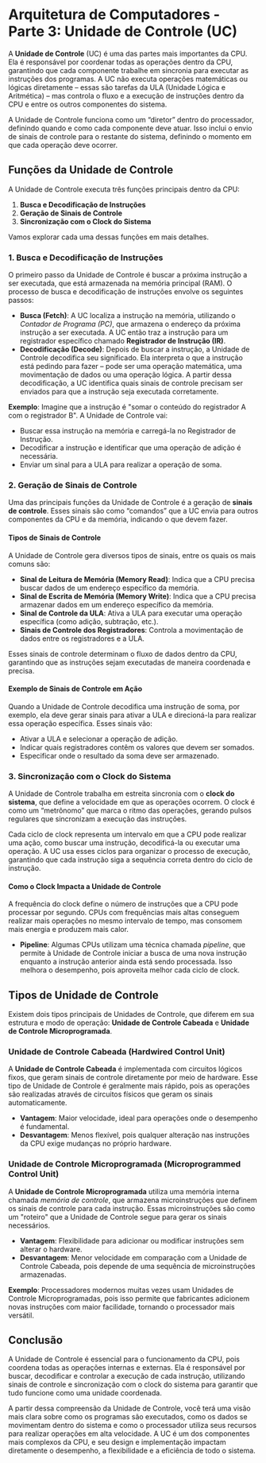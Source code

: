 # Arquitetura de Computadores - Parte 3: Unidade de Controle (UC)

A **Unidade de Controle** (UC) é uma das partes mais importantes da CPU. Ela é responsável por coordenar todas as operações dentro da CPU, garantindo que cada componente trabalhe em sincronia para executar as instruções dos programas. A UC não executa operações matemáticas ou lógicas diretamente – essas são tarefas da ULA (Unidade Lógica e Aritmética) – mas controla o fluxo e a execução de instruções dentro da CPU e entre os outros componentes do sistema.

A Unidade de Controle funciona como um “diretor” dentro do processador, definindo quando e como cada componente deve atuar. Isso inclui o envio de sinais de controle para o restante do sistema, definindo o momento em que cada operação deve ocorrer.

## Funções da Unidade de Controle

A Unidade de Controle executa três funções principais dentro da CPU:

1. **Busca e Decodificação de Instruções**
2. **Geração de Sinais de Controle**
3. **Sincronização com o Clock do Sistema**

Vamos explorar cada uma dessas funções em mais detalhes.

### 1. Busca e Decodificação de Instruções

O primeiro passo da Unidade de Controle é buscar a próxima instrução a ser executada, que está armazenada na memória principal (RAM). O processo de busca e decodificação de instruções envolve os seguintes passos:

- **Busca (Fetch)**: A UC localiza a instrução na memória, utilizando o *Contador de Programa (PC)*, que armazena o endereço da próxima instrução a ser executada. A UC então traz a instrução para um registrador específico chamado **Registrador de Instrução (IR)**.
- **Decodificação (Decode)**: Depois de buscar a instrução, a Unidade de Controle decodifica seu significado. Ela interpreta o que a instrução está pedindo para fazer – pode ser uma operação matemática, uma movimentação de dados ou uma operação lógica. A partir dessa decodificação, a UC identifica quais sinais de controle precisam ser enviados para que a instrução seja executada corretamente.

**Exemplo**: Imagine que a instrução é "somar o conteúdo do registrador A com o registrador B". A Unidade de Controle vai:
   - Buscar essa instrução na memória e carregá-la no Registrador de Instrução.
   - Decodificar a instrução e identificar que uma operação de adição é necessária.
   - Enviar um sinal para a ULA para realizar a operação de soma.

### 2. Geração de Sinais de Controle

Uma das principais funções da Unidade de Controle é a geração de **sinais de controle**. Esses sinais são como “comandos” que a UC envia para outros componentes da CPU e da memória, indicando o que devem fazer.

#### Tipos de Sinais de Controle

A Unidade de Controle gera diversos tipos de sinais, entre os quais os mais comuns são:

- **Sinal de Leitura de Memória (Memory Read)**: Indica que a CPU precisa buscar dados de um endereço específico da memória.
- **Sinal de Escrita de Memória (Memory Write)**: Indica que a CPU precisa armazenar dados em um endereço específico da memória.
- **Sinal de Controle da ULA**: Ativa a ULA para executar uma operação específica (como adição, subtração, etc.).
- **Sinais de Controle dos Registradores**: Controla a movimentação de dados entre os registradores e a ULA.

Esses sinais de controle determinam o fluxo de dados dentro da CPU, garantindo que as instruções sejam executadas de maneira coordenada e precisa.

#### Exemplo de Sinais de Controle em Ação

Quando a Unidade de Controle decodifica uma instrução de soma, por exemplo, ela deve gerar sinais para ativar a ULA e direcioná-la para realizar essa operação específica. Esses sinais vão:
   - Ativar a ULA e selecionar a operação de adição.
   - Indicar quais registradores contêm os valores que devem ser somados.
   - Especificar onde o resultado da soma deve ser armazenado.

### 3. Sincronização com o Clock do Sistema

A Unidade de Controle trabalha em estreita sincronia com o **clock do sistema**, que define a velocidade em que as operações ocorrem. O clock é como um “metrônomo” que marca o ritmo das operações, gerando pulsos regulares que sincronizam a execução das instruções.

Cada ciclo de clock representa um intervalo em que a CPU pode realizar uma ação, como buscar uma instrução, decodificá-la ou executar uma operação. A UC usa esses ciclos para organizar o processo de execução, garantindo que cada instrução siga a sequência correta dentro do ciclo de instrução.

#### Como o Clock Impacta a Unidade de Controle

A frequência do clock define o número de instruções que a CPU pode processar por segundo. CPUs com frequências mais altas conseguem realizar mais operações no mesmo intervalo de tempo, mas consomem mais energia e produzem mais calor.

- **Pipeline**: Algumas CPUs utilizam uma técnica chamada *pipeline*, que permite à Unidade de Controle iniciar a busca de uma nova instrução enquanto a instrução anterior ainda está sendo processada. Isso melhora o desempenho, pois aproveita melhor cada ciclo de clock.

## Tipos de Unidade de Controle

Existem dois tipos principais de Unidades de Controle, que diferem em sua estrutura e modo de operação: **Unidade de Controle Cabeada** e **Unidade de Controle Microprogramada**.

### Unidade de Controle Cabeada (Hardwired Control Unit)

A **Unidade de Controle Cabeada** é implementada com circuitos lógicos fixos, que geram sinais de controle diretamente por meio de hardware. Esse tipo de Unidade de Controle é geralmente mais rápido, pois as operações são realizadas através de circuitos físicos que geram os sinais automaticamente.

- **Vantagem**: Maior velocidade, ideal para operações onde o desempenho é fundamental.
- **Desvantagem**: Menos flexível, pois qualquer alteração nas instruções da CPU exige mudanças no próprio hardware.

### Unidade de Controle Microprogramada (Microprogrammed Control Unit)

A **Unidade de Controle Microprogramada** utiliza uma memória interna chamada *memória de controle*, que armazena microinstruções que definem os sinais de controle para cada instrução. Essas microinstruções são como um "roteiro" que a Unidade de Controle segue para gerar os sinais necessários.

- **Vantagem**: Flexibilidade para adicionar ou modificar instruções sem alterar o hardware.
- **Desvantagem**: Menor velocidade em comparação com a Unidade de Controle Cabeada, pois depende de uma sequência de microinstruções armazenadas.

**Exemplo**: Processadores modernos muitas vezes usam Unidades de Controle Microprogramadas, pois isso permite que fabricantes adicionem novas instruções com maior facilidade, tornando o processador mais versátil.

## Conclusão

A Unidade de Controle é essencial para o funcionamento da CPU, pois coordena todas as operações internas e externas. Ela é responsável por buscar, decodificar e controlar a execução de cada instrução, utilizando sinais de controle e sincronização com o clock do sistema para garantir que tudo funcione como uma unidade coordenada.

A partir dessa compreensão da Unidade de Controle, você terá uma visão mais clara sobre como os programas são executados, como os dados se movimentam dentro do sistema e como o processador utiliza seus recursos para realizar operações em alta velocidade. A UC é um dos componentes mais complexos da CPU, e seu design e implementação impactam diretamente o desempenho, a flexibilidade e a eficiência de todo o sistema.
~~~~
